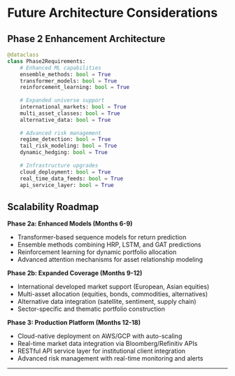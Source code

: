 # Future Architecture Considerations

## Phase 2 Enhancement Architecture

```python
@dataclass
class Phase2Requirements:
    # Enhanced ML capabilities
    ensemble_methods: bool = True
    transformer_models: bool = True  
    reinforcement_learning: bool = True
    
    # Expanded universe support
    international_markets: bool = True
    multi_asset_classes: bool = True
    alternative_data: bool = True
    
    # Advanced risk management
    regime_detection: bool = True
    tail_risk_modeling: bool = True
    dynamic_hedging: bool = True
    
    # Infrastructure upgrades
    cloud_deployment: bool = True
    real_time_data_feeds: bool = True
    api_service_layer: bool = True
```

## Scalability Roadmap

**Phase 2a: Enhanced Models (Months 6-9)**
- Transformer-based sequence models for return prediction
- Ensemble methods combining HRP, LSTM, and GAT predictions
- Reinforcement learning for dynamic portfolio allocation
- Advanced attention mechanisms for asset relationship modeling

**Phase 2b: Expanded Coverage (Months 9-12)**
- International developed market support (European, Asian equities)
- Multi-asset allocation (equities, bonds, commodities, alternatives)
- Alternative data integration (satellite, sentiment, supply chain)
- Sector-specific and thematic portfolio construction

**Phase 3: Production Platform (Months 12-18)**
- Cloud-native deployment on AWS/GCP with auto-scaling
- Real-time market data integration via Bloomberg/Refinitiv APIs
- RESTful API service layer for institutional client integration
- Advanced risk management with real-time monitoring and alerts

---
